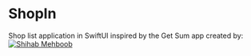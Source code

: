 # ShopIn
Shop list application in SwiftUI inspired by the Get Sum app created by: <a href="https://twitter.com/JPEGuin" target="_blank"><img src="https://img.shields.io/badge/-Shihab Mehboob-1DA1F2?style=for-the-badge&logo=Twitter&logoColor=white" alt="Shihab Mehboob"></a>
